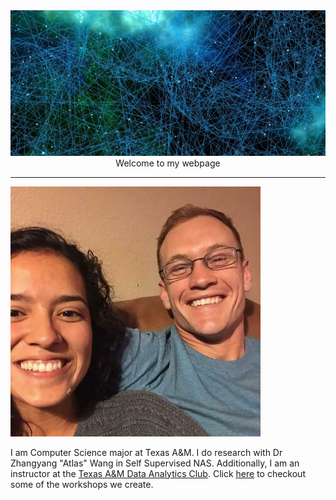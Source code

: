 <title>Ryan King</title>
<link rel="stylesheet" type="text/css" media="all" href="./index.css"/>
<div class="container">
  <img src="./banner.jpg" class="banner_img"/>
</div>
<center class="title">Welcome to my webpage</center>
<hr>
<img src="./ProfilePic.jpeg" class="prof_pic" img/>

I am Computer Science major at Texas A&M. I do research with Dr Zhangyang "Atlas" Wang in Self Supervised NAS. Additionally, I am an instructor at the [Texas A&M Data Analytics Club](https://maroonlink.tamu.edu/organization/aggieanalytics). Click [here](https://github.com/texas-a-m-data-analytics-club) to checkout some of the workshops we create. 

